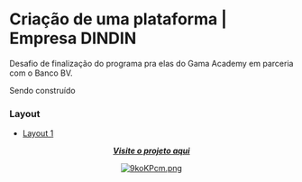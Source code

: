 # Criação de uma plataforma | Empresa DINDIN

Desafio de finalização do programa pra elas do Gama Academy em parceria com o Banco BV. </br>

Sendo construído</br>

### Layout
- [Layout 1](https://www.figma.com/file/fBQ1nm00ynNQPK9GBwyMBc/dindin?node-id=0%3A1)


<div align="center">
   
[***Visite o projeto aqui***](https://juliascerqueira.github.io/desafiopraelas/)<br>

[![9koKPcm.png](https://i.imgur.com/9koKPcm.png)](https://imgur.com/9koKPcm)
</div>
